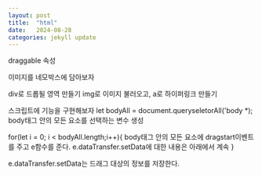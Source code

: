 ```yaml
---
layout: post
title:  "html"
date:   2024-08-28
categories: jekyll update
---
```


draggable 속성

이미지를 네모박스에 담아보자

div로 드롭될 영역 만들기
img로 이미지 불러오고,
a로 하이퍼링크 만들기

스크립트에 기능을 구현해보자
let bodyAll = document.queryseletorAll('body *);
body태그 안의 모든 요소를 선택하는 변수 생성

for(let i = 0; i < bodyAll.length;i++){
    body태그 안의 모든 요소에 dragstart이벤트를 주고 e함수를 준다.
    e.dataTransfer.setData에 대한 내용은 아래에서 계속
}

e.dataTransfer.setData는 드래그 대상의 정보를 저장한다.



